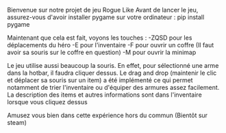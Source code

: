 Bienvenue sur notre projet de jeu Rogue Like
Avant de lancer le jeu, assurez-vous d'avoir installer pygame sur votre ordinateur : pip install pygame

Maintenant que cela est fait, voyons les touches :
-ZQSD pour les déplacements du héro
-E pour l'inventaire
-F pour ouvrir un coffre (Il faut avoir sa souris sur le coffre en question)
-M pour ouvrir la minimap

Le jeu utilise aussi beaucoup la souris. En effet, pour sélectionné une arme dans la hotbar, il faudra cliquer dessus.
Le drag and drop (maintenir le clic et déplacer sa souris sur un item) a été implémenté ce qui permet notamment de trier l'inventaire ou d'équiper des armures assez facilement.
La description des items et autres informations sont dans l'inventaire lorsque vous cliquez dessus

Amusez vous bien dans cette expérience hors du commun (Bientôt sur steam)